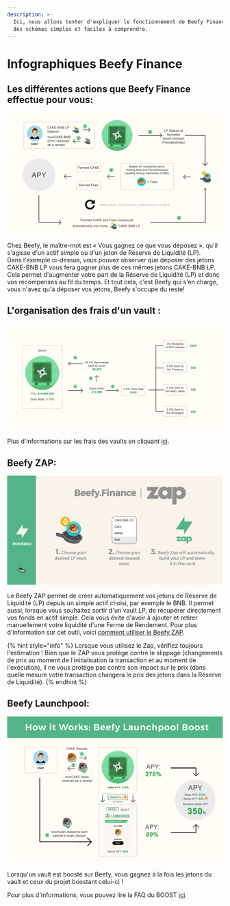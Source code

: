 ```yaml
---
description: >-
  Ici, nous allons tenter d'expliquer le fonctionnement de Beefy Finance avec
  des schémas simples et faciles à comprendre.
---
```


# Infographiques Beefy Finance

## Les différentes actions que Beefy Finance effectue pour vous:

![](../.gitbook/assets/beefy-info-yield-optimizing-process.png)

Chez Beefy, le maître-mot est « Vous gagnez ce que vous déposez », qu'il s'agisse d'un actif simple ou d'un jeton de Réserve de Liquidité (LP). \
Dans l'exemple ci-dessus, vous pouvez observer que déposer des jetons CAKE-BNB LP vous fera gagner plus de ces mêmes jetons CAKE-BNB LP. Cela permet d'augmenter votre part de la Réserve de Liquidité (LP) et donc vos récompenses au fil du temps. Et tout cela, c'est Beefy qui s'en charge, vous n'avez qu'à déposer vos jetons, Beefy s'occupe du reste!

## L'organisation des frais d'un vault :

![Ces frais sont déjà pris en compte sur les APY affichés !](../.gitbook/assets/beefy-info-fees.png)

Plus d'informations sur les frais des vaults en cliquant [ici](../ecosystem-1/vaults.md#what-is-the-vault-fee-structure).

## Beefy ZAP:

![](../.gitbook/assets/beefy-info-zap.png)

Le Beefy ZAP permet de créer automatiquement vos jetons de Réserve de Liquidité (LP) depuis un simple actif choisi, par exemple le BNB. Il permet aussi, lorsque vous souhaitez sortir d'un vault LP, de récupérer directement vos fonds en actif simple. Cela vous évite d'avoir à ajouter et retirer manuellement votre liquidité d'une Ferme de Rendement. Pour plus d'information sur cet outil, voici [comment utiliser le Beefy ZAP](how-to-guides/how-to-beefy-zap.md).

{% hint style="info" %}
Lorsque vous utilisez le Zap, vérifiez toujours l'estimation ! Bien que le ZAP vous protège contre le slippage (changements de prix au moment de l'initialisation la transaction et au moment de l'exécution), il ne vous protège pas contre son impact sur le prix (dans quelle mesure votre transaction changera le prix des jetons dans la Réserve de Liquidité).
{% endhint %}

## Beefy Launchpool:

![](../.gitbook/assets/beefy-info-boost.png)

Lorsqu'un vault est boosté sur Beefy, vous gagnez à la fois les jetons du vault et ceux du projet boostant celui-ci !&#x20;

Pour plus d'informations, vous pouvez lire la FAQ du BOOST [ici](../ecosystem-1/launchpool.md).
